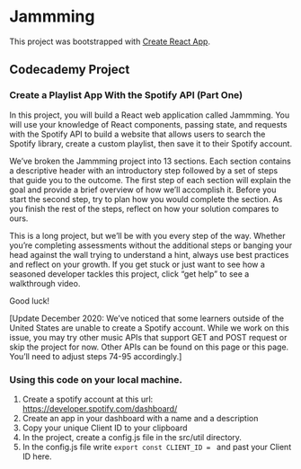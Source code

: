 # Jammming

This project was bootstrapped with [Create React App](https://github.com/facebook/create-react-app).

## Codecademy Project 

### Create a Playlist App With the Spotify API (Part One)

In this project, you will build a React web application called Jammming. You will use your knowledge of React components, passing state, and requests with the Spotify API to build a website that allows users to search the Spotify library, create a custom playlist, then save it to their Spotify account.

We’ve broken the Jammming project into 13 sections. Each section contains a descriptive header with an introductory step followed by a set of steps that guide you to the outcome. The first step of each section will explain the goal and provide a brief overview of how we’ll accomplish it. Before you start the second step, try to plan how you would complete the section. As you finish the rest of the steps, reflect on how your solution compares to ours.

This is a long project, but we’ll be with you every step of the way. Whether you’re completing assessments without the additional steps or banging your head against the wall trying to understand a hint, always use best practices and reflect on your growth. If you get stuck or just want to see how a seasoned developer tackles this project, click “get help” to see a walkthrough video.

Good luck!

[Update December 2020: We’ve noticed that some learners outside of the United States are unable to create a Spotify account. While we work on this issue, you may try other music APIs that support GET and POST request or skip the project for now. Other APIs can be found on this page or this page. You’ll need to adjust steps 74-95 accordingly.]

### Using this code on your local machine. 

1. Create a spotify account at this url: https://developer.spotify.com/dashboard/
2. Create an app in your dashboard with a name and a description
3. Copy your unique Client ID to your clipboard
4. In the project, create a config.js file in the src/util directory. 
5. In the config.js file write ```export const CLIENT_ID = ``` and past your Client ID here.  